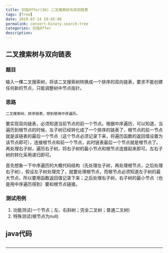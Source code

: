 ```yaml
---
title: 剑指Offer(36) 二叉搜索树与双向链表
tags: [Tree]
date: 2019-07-14 19:45:49
permalink: convert-binary-search-tree
categories: 剑指Offer
description:
---
```

<p class="description"></p>


<!-- more -->

## 二叉搜索树与双向链表

### 题目
  输入一棵二叉搜索树，将该二叉搜索树转换成一个排序的双向链表，要求不能创建任何新的节点，只能调整树中节点指针。

### 思路
	二叉搜索树、排序链表，想到使用中序遍历。

要实现双向链表，必须知道当前节点的前一个节点。根据中序遍历，可以知道，当遍历到根节点的时候，左子树已经转化成了一个排序的链表了，根节点的前一节点就是该链表的最后一个节点（这个节点必须记录下来，将遍历函数的返回值设置为该节点即可），连接根节点和前一个节点，此时链表最后一个节点就是根节点了。再处理右子树，遍历右子树，将右子树的最小节点和根节点连接起来即可。左右子树的转化采用递归即可。

首先想象一下中序遍历的大概代码结构（先处理左子树，再处理根节点，之后处理右子树），假设左子树处理完了，就要处理根节点，而根节点必须知道左子树的最大节点，所以要用函数返回值记录下来；之后处理右子树，右子树的最小节点（也是用中序遍历得到）要和根节点链接。


### 测试用例
1. 功能测试(一个节点；左、右斜树；完全二叉树；普通二叉树)
2. 特殊测试(根节点为null)

## java代码

```java


```

<hr />